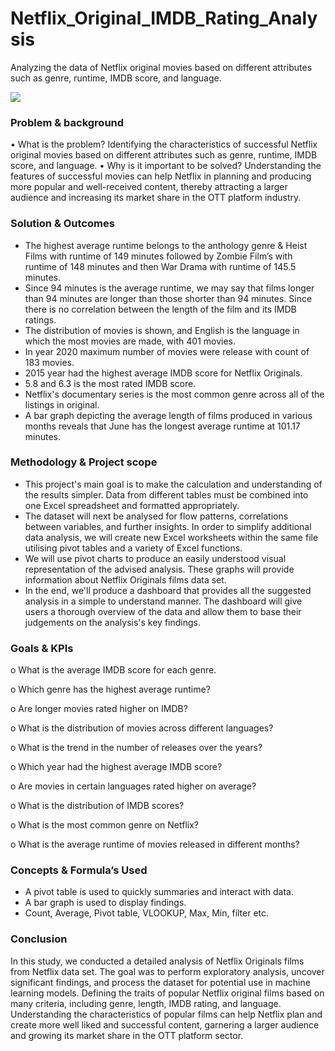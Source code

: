 # Netflix_Original_IMDB_Rating_Analysis
Analyzing the data of Netflix original movies based on different attributes such as genre, runtime, IMDB score, and language.

<img src ="https://check-imei.net/img/10_54_21_Netflix_logo.jpg">

### **Problem & background**
• What is the problem?
Identifying the characteristics of successful Netflix original movies based on different attributes such as genre, runtime, IMDB score, and language.
• Why is it important to be solved?
Understanding the features of successful movies can help Netflix in planning and producing more popular and well-received content, thereby attracting a larger audience and increasing its market share in the OTT platform industry.

### **Solution & Outcomes**
* The highest average runtime belongs to the anthology genre & Heist Films with runtime of      149 minutes followed by Zombie Film’s with runtime of 148 minutes and then War Drama with runtime of 145.5 minutes.
* Since 94 minutes is the average runtime, we may say that films longer than 94 minutes are longer than those shorter than 94 minutes. Since there is no correlation between the length of the film and its IMDB ratings.
* The distribution of movies is shown, and English is the language in which the most movies are made, with 401 movies.
* In year 2020 maximum number of movies were release with count of 183 movies.
* 2015 year had the highest average IMDB score for Netflix Originals.
* 5.8 and 6.3 is the most rated IMDB score.
* Netflix's documentary series is the most common genre across all of the listings in original.
* A bar graph depicting the average length of films produced in various months reveals that June has the longest average runtime at 101.17 minutes.

### **Methodology & Project scope**
* This project's main goal is to make the calculation and understanding of the results simpler. Data from different tables must be combined into one Excel spreadsheet and formatted appropriately.
* The dataset will next be analysed for flow patterns, correlations between variables, and further insights. In order to simplify additional data analysis, we will create new Excel worksheets within the same file utilising pivot tables and a variety of Excel functions.
* We will use pivot charts to produce an easily understood visual representation of the advised analysis. These graphs will provide information about Netflix Originals films data set.
* In the end, we'll produce a dashboard that provides all the suggested analysis in a simple to understand manner. The dashboard will give users a thorough overview of the data and allow them to base their judgements on the analysis's key findings.

### **Goals & KPIs**
o	What is the average IMDB score for each genre.

o	Which genre has the highest average runtime?

o	Are longer movies rated higher on IMDB?

o	What is the distribution of movies across different languages?

o	What is the trend in the number of releases over the years?

o	Which year had the highest average IMDB score?

o	Are movies in certain languages rated higher on average?

o	What is the distribution of IMDB scores?

o	What is the most common genre on Netflix?

o	What is the average runtime of movies released in different months?

### **Concepts & Formula’s Used**
* A pivot table is used to quickly summaries and interact with data.
* A bar graph is used to display findings.
* Count, Average, Pivot table, VLOOKUP, Max, Min, filter etc.

### **Conclusion**
In this study, we conducted a detailed analysis of Netflix Originals films from Netflix data set. The goal was to perform exploratory analysis, uncover significant findings, and process the dataset for potential use in machine learning models. Defining the traits of popular Netflix original films based on many criteria, including genre, length, IMDB rating, and language. Understanding the characteristics of popular films can help Netflix plan and create more well liked and successful content, garnering a larger audience and growing its market share in the OTT platform sector.
